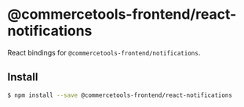 # @commercetools-frontend/react-notifications

React bindings for `@commercetools-frontend/notifications`.

## Install

```bash
$ npm install --save @commercetools-frontend/react-notifications
```
